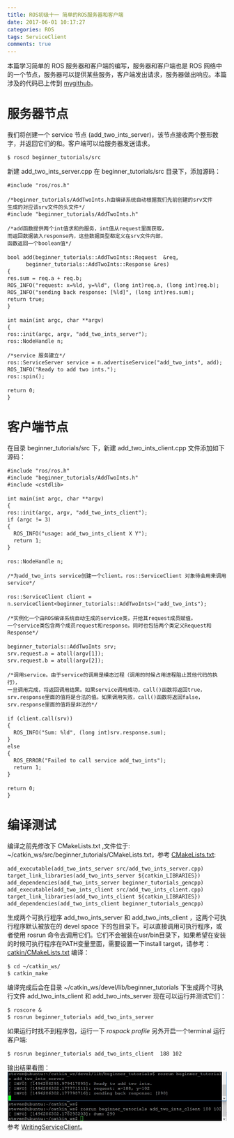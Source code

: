 ```yaml
---
title: ROS初级十一 简单的ROS服务器和客户端
date: 2017-06-01 10:17:27
categories: ROS
tags: ServiceClient
comments: true
---
```

本篇学习简单的 ROS 服务器和客户端的编写，服务器和客户端也是 ROS 网络中的一个节点，服务器可以提供某些服务，客户端发出请求，服务器做出响应。本篇涉及的代码已上传到 [mygithub](https://github.com/StevenShiChina/beginner_tutorials)。
<!--more-->
# 服务器节点
我们将创建一个 service 节点 (add_two_ints_server)，该节点接收两个整形数字，并返回它们的和。客户端可以给服务器发送请求。
   ```
 $ roscd beginner_tutorials/src
   ```
新建 add_two_ints_server.cpp 在  beginner_tutorials/src 目录下，添加源码：
   ```
 #include "ros/ros.h"

 /*beginner_tutorials/AddTwoInts.h由编译系统自动根据我们先前创建的srv文件
  生成的对应该srv文件的头文件*/
 #include "beginner_tutorials/AddTwoInts.h"

 /*add函数提供两个int值求和的服务，int值从request里面获取，
  而返回数据装入response内，这些数据类型都定义在srv文件内部，
  函数返回一个boolean值*/

 bool add(beginner_tutorials::AddTwoInts::Request  &req,
         beginner_tutorials::AddTwoInts::Response &res)
 {
  res.sum = req.a + req.b;
  ROS_INFO("request: x=%ld, y=%ld", (long int)req.a, (long int)req.b);
  ROS_INFO("sending back response: [%ld]", (long int)res.sum);
  return true;
 }

 int main(int argc, char **argv)
 {
  ros::init(argc, argv, "add_two_ints_server");
  ros::NodeHandle n;
 
 /*service 服务建立*/
  ros::ServiceServer service = n.advertiseService("add_two_ints", add);
  ROS_INFO("Ready to add two ints.");
  ros::spin();

  return 0;
 }
   ```
# 客户端节点
在目录 beginner_tutorials/src 下，新建 add_two_ints_client.cpp 文件添加如下源码：
   ```
 #include "ros/ros.h"
 #include "beginner_tutorials/AddTwoInts.h"
 #include <cstdlib>

 int main(int argc, char **argv)
 {
   ros::init(argc, argv, "add_two_ints_client");
   if (argc != 3)
   {
     ROS_INFO("usage: add_two_ints_client X Y");
     return 1;
   }

   ros::NodeHandle n;
   
   /*为add_two_ints service创建一个client。ros::ServiceClient 对象待会用来调用service*/

   ros::ServiceClient client = n.serviceClient<beginner_tutorials::AddTwoInts>("add_two_ints");

  /*实例化一个由ROS编译系统自动生成的service类，并给其request成员赋值。
   一个service类包含两个成员request和response。同时也包括两个类定义Request和Response*/

   beginner_tutorials::AddTwoInts srv;
   srv.request.a = atoll(argv[1]);
   srv.request.b = atoll(argv[2]);

   /*调用service。由于service的调用是模态过程（调用的时候占用进程阻止其他代码的执行），
   一旦调用完成，将返回调用结果。如果service调用成功，call()函数将返回true，
   srv.response里面的值将是合法的值。如果调用失败，call()函数将返回false，
   srv.response里面的值将是非法的*/
 
   if (client.call(srv))
   {
     ROS_INFO("Sum: %ld", (long int)srv.response.sum);
   }
   else
   {
     ROS_ERROR("Failed to call service add_two_ints");
     return 1;
   }

   return 0;
 }
   ```
# 编译测试
编译之前先修改下 CMakeLists.txt ,文件位于:
 ~/catkin_ws/src/beginner_tutorials/CMakeLists.txt，参考 [CMakeLists.txt](https://raw.github.com/ros/catkin_tutorials/master/create_package_srvclient/catkin_ws/src/beginner_tutorials/CMakeLists.txt):
   ```
 add_executable(add_two_ints_server src/add_two_ints_server.cpp)
 target_link_libraries(add_two_ints_server ${catkin_LIBRARIES})
 add_dependencies(add_two_ints_server beginner_tutorials_gencpp)
 add_executable(add_two_ints_client src/add_two_ints_client.cpp)
 target_link_libraries(add_two_ints_client ${catkin_LIBRARIES})
 add_dependencies(add_two_ints_client beginner_tutorials_gencpp)
   ```
生成两个可执行程序 add_two_ints_server 和 add_two_ints_client ，这两个可执行程序默认被放在的 devel space 下的包目录下。可以直接调用可执行程序，或者使用 rosrun 命令去调用它们。它们不会被装在usr/bin目录下，如果希望在安装的时候可执行程序在PATH变量里面，需要设置一下install target，请参考：[catkin/CMakeLists.txt](http://wiki.ros.org/catkin/CMakeLists.txt)
编译：
   ```
 $ cd ~/catkin_ws/
 $ catkin_make
   ```
编译完成后会在目录 ~/catkin_ws/devel/lib/beginner_tutorials 下生成两个可执行文件 add_two_ints_client  和 add_two_ints_server 现在可以运行并测试它们：
   ```
 $ roscore &
 $ rosrun beginner_tutorials add_two_ints_server
   ```
如果运行时找不到程序包，运行一下 *rospack profile* 另外开启一个terminal 运行客户端:
   ```
$ rosrun beginner_tutorials add_two_ints_client  188 102
   ```
输出结果看图：![](ros-primary-tutorial-11/service.jpg)
参考 [WritingServiceClient](http://wiki.ros.org/cn/ROS/Tutorials/WritingServiceClient%28c%2B%2B%29)。




